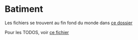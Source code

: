 # Batiment

Les fichiers se trouvent au fin fond du monde dans [ce dossier](./projetbat/src/main/java/fr/insa/dorgli/projetbat/)

Pour les TODOS, voir [ce fichier](./projetbat/src/main/java/fr/insa/dorgli/projetbat/todo.md)
